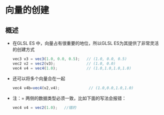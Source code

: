 # 向量的创建

## 概述

+ 在GLSL ES 中，向量占有很重要的地位，所以GLSL ES为其提供了非常灵活的创建方式

  ```js
  vec3 v3 = vec3(1.0, 0.0, 0.5);   // (1.0, 0.0, 0.5)
  vec2 v2 = vec2(v3);              // (1.0, 0.0)
  vec4 v4 = vec4(1.0);             // (1.0,1.0,1.0,1.0)
  ```

+ 还可以将多个向量合在一起

  ```js
  vec4 v4b=vec4(v2,v4);             // (1.0,0.0,1.0,1.0)
  ```

+ 注：= 两侧的数据类型必须一致，比如下面的写法会报错：

  ```js
  vec4 v4 = vec2(1.0);   //错的
  ```


